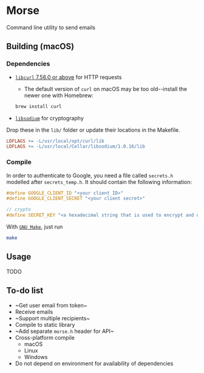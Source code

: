 # Morse
Command line utility to send emails

## Building (macOS)

### Dependencies

* [`libcurl` 7.56.0 or above](https://curl.haxx.se/libcurl/c/libcurl.html) for HTTP requests
  * The default version of `curl` on macOS may be too old--install the newer one with Homebrew: 
  ```bash
  brew install curl
  ```

* [`libsodium`](https://github.com/jedisct1/libsodium) for cryptography

Drop these in the `lib/` folder or update their locations in the Makefile.

```Makefile
LDFLAGS += -L/usr/local/opt/curl/lib
LDFLAGS += -L/usr/local/Cellar/libsodium/1.0.16/lib
```

### Compile

In order to authenticate to Google, you need a file called `secrets.h` modelled after `secrets_temp.h`. It should contain the following information:

```C
#define GOOGLE_CLIENT_ID "<your client ID>"
#define GOOGLE_CLIENT_SECRET "<your client secret>"

// crypto
#define SECRET_KEY "<a hexadecimal string that is used to encrypt and decrypt the credentials>"
```

With [`GNU Make`](https://www.gnu.org/software/make/manual/html_node/Overview.html#Overview), just run

```bash
make
```


## Usage

TODO

## To-do list
* ~Get user email from token~
* Receive emails
* ~Support multiple recipients~
* Compile to static library
* ~Add separate `morse.h` header for API~
* Cross-platform compile
  * macOS
  * Linux
  * Windows
* Do not depend on environment for availability of dependencies
